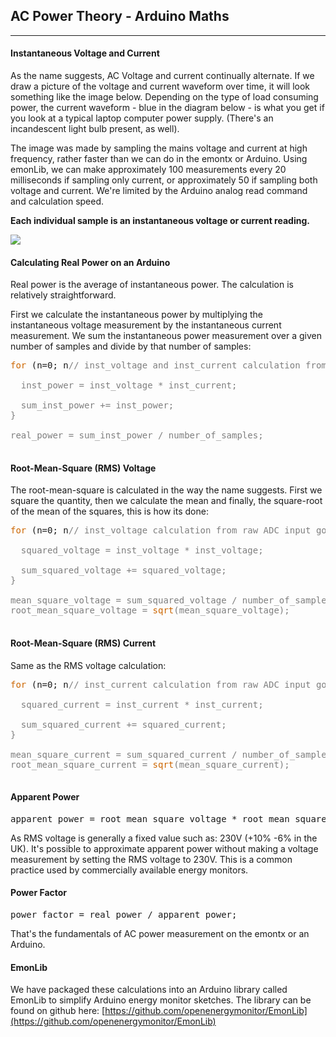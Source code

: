 ## AC Power Theory - Arduino Maths

***

#### Instantaneous Voltage and Current

As the name suggests, AC Voltage and current continually alternate. If we draw a picture of the voltage and current waveform over time, it will look something like the image below. Depending on the type of load consuming power, the current waveform - blue in the diagram below - is what you get if you look at a typical laptop computer power supply. (There's an incandescent light bulb present, as well).

The image was made by sampling the mains voltage and current at high frequency, rather faster than we can do in the emontx or Arduino. Using emonLib, we can make approximately 100 measurements every 20 milliseconds if sampling only current, or approximately 50 if sampling both voltage and current. We're limited by the Arduino analog read command and calculation speed.

**Each individual sample is an instantaneous voltage or current reading.**

![](files/instvi.png)

#### Calculating Real Power on an Arduino

Real power is the average of instantaneous power. The calculation is relatively straightforward.

First we calculate the instantaneous power by multiplying the instantaneous voltage measurement by the instantaneous current measurement. We sum the instantaneous power measurement over a given number of samples and divide by that number of samples:

<pre><span style="color: #CC6600;">for</span> (n=0; n<number_of_samples; n++)
{
  <span style="color: #7E7E7E;">// inst_voltage and inst_current calculation from raw ADC input goes here</span>

  inst_power = inst_voltage * inst_current;

  sum_inst_power += inst_power;
}

real_power = sum_inst_power / number_of_samples;

</pre>

#### Root-Mean-Square (RMS) Voltage

The root-mean-square is calculated in the way the name suggests. First we square the quantity, then we calculate the mean and finally, the square-root of the mean of the squares, this is how its done:

<pre><span style="color: #CC6600;">for</span> (n=0; n<number_of_samples; n++)
{
  <span style="color: #7E7E7E;">// inst_voltage calculation from raw ADC input goes here.</span>

  squared_voltage = inst_voltage * inst_voltage;

  sum_squared_voltage += squared_voltage;
}

mean_square_voltage = sum_squared_voltage / number_of_samples;
root_mean_square_voltage = <span style="color: #CC6600;">sqrt</span>(mean_square_voltage);
 </pre>

#### Root-Mean-Square (RMS) Current

Same as the RMS voltage calculation:

<pre><span style="color: #CC6600;">for</span> (n=0; n<number_of_samples; n++)
{
  <span style="color: #7E7E7E;">// inst_current calculation from raw ADC input goes here.</span>

  squared_current = inst_current * inst_current;

  sum_squared_current += squared_current;
}

mean_square_current = sum_squared_current / number_of_samples;
root_mean_square_current = <span style="color: #CC6600;">sqrt</span>(mean_square_current);

</pre>

#### Apparent Power

<pre>apparent_power = root_mean_square_voltage * root_mean_square_current;</pre>

As RMS voltage is generally a fixed value such as: 230V (+10% -6% in the UK). It's possible to approximate apparent power without making a voltage measurement by setting the RMS voltage to 230V. This is a common practice used by commercially available energy monitors.

#### Power Factor

<pre>power_factor = real_power / apparent_power;
</pre>

That's the fundamentals of AC power measurement on the emontx or an Arduino.

#### EmonLib

We have packaged these calculations into an Arduino library called EmonLib to simplify Arduino energy monitor sketches. The library can be found on github here: [https://github.com/openenergymonitor/EmonLib](https://github.com/openenergymonitor/EmonLib)
